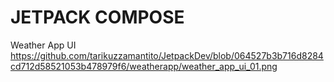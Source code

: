 # JETPACK COMPOSE
Weather App UI
https://github.com/tarikuzzamantito/JetpackDev/blob/064527b3b716d8284cd712d58521053b478979f6/weatherapp/weather_app_ui_01.png
